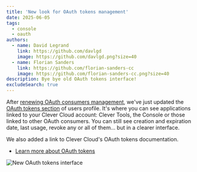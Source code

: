 ```yaml
---
title: 'New look for OAuth tokens management'
date: 2025-06-05
tags:
  - console
  - oauth
authors:
  - name: David Legrand
    link: https://github.com/davlgd
    image: https://github.com/davlgd.png?size=40
  - name: Florian Sanders
    link: https://github.com/florian-sanders-cc
    image: https://github.com/florian-sanders-cc.png?size=40
description: Bye bye old OAuth tokens interface!
excludeSearch: true
---
```


After [renewing OAuth consumers management](/developers/changelog/2025/05-28-oauth-consumer-new-interface/), we've just updated the [OAuth tokens section](https://console.clever-cloud.com/users/me/oauth-tokens) of users profile. It's where you can see applications linked to your Clever Cloud account: Clever Tools, the Console or those linked to other OAuth consumers. You can still see creation and expiration date, last usage, revoke any or all of them… but in a clearer interface.

We also added a link to Clever Cloud's OAuth tokens documentation.

- [Learn more about OAuth tokens](/developers/api/howto/#oauth1)

![New OAuth tokens interface](/images/console-new-oauth-tokens.webp)
